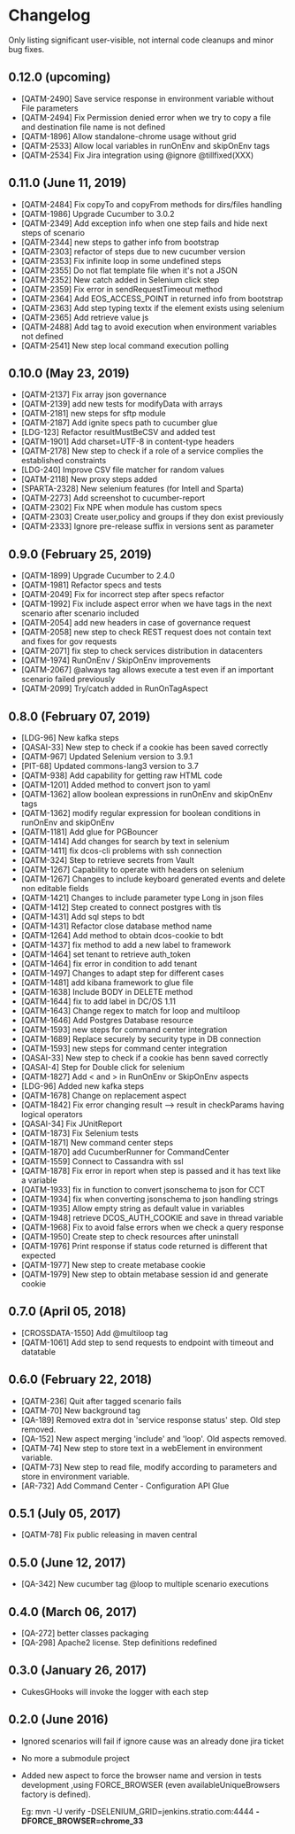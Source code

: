 # Changelog

Only listing significant user-visible, not internal code cleanups and minor bug fixes.

## 0.12.0 (upcoming)

* [QATM-2490] Save service response in environment variable without File parameters
* [QATM-2494] Fix Permission denied error when we try to copy a file and destination file name is not defined 
* [QATM-1896] Allow standalone-chrome usage without grid
* [QATM-2533] Allow local variables in runOnEnv and skipOnEnv tags
* [QATM-2534] Fix Jira integration using @ignore @tillfixed(XXX)

## 0.11.0 (June 11, 2019)

* [QATM-2484] Fix copyTo and copyFrom methods for dirs/files handling
* [QATM-1986] Upgrade Cucumber to 3.0.2
* [QATM-2349] Add exception info when one step fails and hide next steps of scenario
* [QATM-2344] new steps to gather info from bootstrap
* [QATM-2303] refactor of steps due to new cucumber version
* [QATM-2353] Fix infinite loop in some undefined steps
* [QATM-2355] Do not flat template file when it's not a JSON
* [QATM-2352] New catch added in Selenium click step
* [QATM-2359] Fix error in sendRequestTimeout method
* [QATM-2364] Add EOS_ACCESS_POINT in returned info from bootstrap
* [QATM-2363] Add step typing textx if the element exists using selenium
* [QATM-2365] Add retrieve value js
* [QATM-2488] Add tag to avoid execution when environment variables not defined
* [QATM-2541] New step local command execution polling

## 0.10.0 (May 23, 2019)

* [QATM-2137] Fix array json governance
* [QATM-2139] add new tests for modifyData with arrays
* [QATM-2181] new steps for sftp module
* [QATM-2187] Add ignite specs path to cucumber glue
* [LDG-123] Refactor resultMustBeCSV and added test
* [QATM-1901] Add charset=UTF-8 in content-type headers
* [QATM-2178] New step to check if a role of a service complies the established constraints
* [LDG-240] Improve CSV file matcher for random values
* [QATM-2118] New proxy steps added
* [SPARTA-2328] New selenium features (for Intell and Sparta)
* [QATM-2273] Add screenshot to cucumber-report
* [QATM-2302] Fix NPE when module has custom specs
* [QATM-2303] Create user,policy and groups if they don exist previously
* [QATM-2333] Ignore pre-release suffix in versions sent as parameter

## 0.9.0 (February 25, 2019)

* [QATM-1899] Upgrade Cucumber to 2.4.0
* [QATM-1981] Refactor specs and tests
* [QATM-2049] Fix for incorrect step after specs refactor
* [QATM-1992] Fix include aspect error when we have tags in the next scenario after scenario included
* [QATM-2054] add new headers in case of governance request
* [QATM-2058] new step to check REST request does not contain text and fixes for gov requests
* [QATM-2071] fix step to check services distribution in datacenters
* [QATM-1974] RunOnEnv / SkipOnEnv improvements
* [QATM-2067] @always tag allows execute a test even if an important scenario failed previously
* [QATM-2099] Try/catch added in RunOnTagAspect

## 0.8.0 (February 07, 2019)

* [LDG-96] New kafka steps
* [QASAI-33] New step to check if a cookie has been saved correctly
* [QATM-967] Updated Selenium version to 3.9.1
* [PIT-68] Updated commons-lang3 version to 3.7
* [QATM-938] Add capability for getting raw HTML code
* [QATM-1201] Added method to convert json to yaml
* [QATM-1362] allow boolean expressions in runOnEnv and skipOnEnv tags
* [QATM-1362] modify regular expression for boolean conditions in runOnEnv and skipOnEnv
* [QATM-1181] Add glue for PGBouncer
* [QATM-1414] Add changes for search by text in selenium
* [QATM-1411] fix dcos-cli problems with ssh connection
* [QATM-324] Step to retrieve secrets from Vault
* [QATM-1267] Capability to operate with headers on selenium
* [QATM-1267] Changes to include keyboard generated events and delete non editable fields
* [QATM-1421] Changes to include parameter type Long in json files
* [QATM-1412] Step created to connect postgres with tls
* [QATM-1431] Add sql steps to bdt
* [QATM-1431] Refactor close database method name
* [QATM-1264] Add method to obtain dcos-cookie to bdt
* [QATM-1437] fix method to add a new label to framework
* [QATM-1464] set tenant to retrieve auth_token 
* [QATM-1464] fix error in condition to add tenant
* [QATM-1497] Changes to adapt step for different cases
* [QATM-1481] add kibana framework to glue file
* [QATM-1638] Include BODY in DELETE method
* [QATM-1644] fix to add label in DC/OS 1.11
* [QATM-1643] Change regex to match for loop and multiloop
* [QATM-1646] Add Postgres Database resource
* [QATM-1593] new steps for command center integration
* [QATM-1689] Replace securely by security type in DB connection
* [QATM-1593] new steps for command center integration
* [QASAI-33] New step to check if a cookie has benn saved correctly
* [QASAI-4] Step for Double click for selenium
* [QATM-1827] Add < and > in RunOnEnv or SkipOnEnv aspects
* [LDG-96] Added new kafka steps
* [QATM-1678] Change on replacement aspect
* [QATM-1842] Fix error changing result --> result in checkParams having logical operators
* [QASAI-34] Fix JUnitReport
* [QATM-1873] Fix Selenium tests
* [QATM-1871] New command center steps 
* [QATM-1870] add CucumberRunner for CommandCenter
* [QATM-1559] Connect to Cassandra with ssl
* [QATM-1878] Fix error in report when step is passed and it has text like a variable
* [QATM-1933] fix in function to convert jsonschema to json for CCT
* [QATM-1934] fix when converting jsonschema to json handling strings
* [QATM-1935] Allow empty string as default value in variables
* [QATM-1948] retrieve DCOS_AUTH_COOKIE and save in thread variable
* [QATM-1968] Fix to avoid false errors when we check a query response
* [QATM-1950] Create step to check resources after uninstall
* [QATM-1976] Print response if status code returned is different that expected
* [QATM-1977] New step to create metabase cookie
* [QATM-1979] New step to obtain metabase session id and generate cookie

## 0.7.0 (April 05, 2018)

* [CROSSDATA-1550] Add @multiloop tag
* [QATM-1061] Add step to send requests to endpoint with timeout and datatable

## 0.6.0 (February 22, 2018)

* [QATM-236] Quit after tagged scenario fails
* [QATM-70] New background tag
* [QA-189] Removed extra dot in 'service response status' step. Old step removed.
* [QA-152] New aspect merging 'include' and 'loop'. Old aspects removed.
* [QATM-74] New step to store text in a webElement in environment variable.
* [QATM-73] New step to read file, modify according to parameters and store in environment variable.
* [AR-732] Add Command Center - Configuration API Glue

## 0.5.1 (July 05, 2017)

* [QATM-78] Fix public releasing in maven central

## 0.5.0 (June 12, 2017)

* [QA-342] New cucumber tag @loop to multiple scenario executions

## 0.4.0 (March 06, 2017)

* [QA-272] better classes packaging
* [QA-298] Apache2 license. Step definitions redefined

## 0.3.0 (January 26, 2017)

* CukesGHooks will invoke the logger with each step

## 0.2.0 (June 2016)

* Ignored scenarios will fail if ignore cause was an already done jira ticket
* No more a submodule project
* Added new aspect to force the browser name and version in tests development ,using FORCE_BROWSER (even availableUniqueBrowsers factory is defined).

  Eg: mvn -U verify -DSELENIUM_GRID=jenkins.stratio.com:4444 **-DFORCE_BROWSER=chrome_33**
